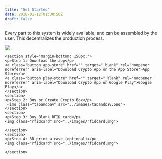 ```yaml
---
title: "Get Started"
date: 2018-01-12T01:30:50Z
draft: false
---
```


<div class="content">
    <section>
    <p>Every part to this system is widely available, and can be assembled by the user. This decentralizes the production process.</p>
    <img class="cryptoecosystem" src="../images/cryptoecosystem.png">
    </section>
    
    <section style="margin-bottom: 150px;">
    <p>Step 1: Download the app</p>
    <a class="button app-store" href="" target="_blank" rel="noopener noreferrer" aria-label="Download Crypto App on the App Store">App Store</a>
    <a class="button play-store" href="" target="_blank" rel="noopener noreferrer" aria-label="Download Crypto App on Google Play">Google Play</a>
    </section>
    <section>
    <p>Step 2: Buy or Create Crypto Box</p>
     <img class="tapandpay" src="../images/tapandpay.png">
    </section>
    <section>
    <p>Step 3: Buy Blank RFID card</p>
    <img class="rfidcard" src="../images/rfidcard.png">
   
    </section>
    <section>
    <p>Step 4: 3D print a case (optional)</p>
    <img class="rfidcard" src="../images/rfidcard.png">
   
    </section>
</div>